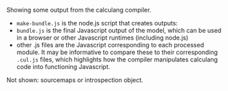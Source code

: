 Showing some output from the calculang compiler.

- `make-bundle.js` is the node.js script that creates outputs:
- `bundle.js` is the final Javascript output of the model, which can be used in a browser or other Javascript runtimes (including node.js)
- other .js files are the Javascript corresponding to each processed module. It may be informative to compare these to their corresponding `.cul.js` files, which highlights how the compiler manipulates calculang code into functioning Javascript.

Not shown: sourcemaps or introspection object.
